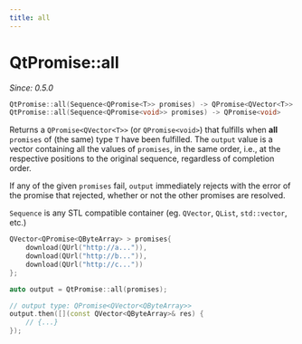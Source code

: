 ```yaml
---
title: all
---
```


# QtPromise::all

*Since: 0.5.0*

```cpp
QtPromise::all(Sequence<QPromise<T>> promises) -> QPromise<QVector<T>>
QtPromise::all(Sequence<QPromise<void>> promises) -> QPromise<void>
```

Returns a `QPromise<QVector<T>>` (or `QPromise<void>`) that fulfills when **all** `promises` of
(the same) type `T` have been fulfilled. The `output` value is a vector containing all the values
of `promises`, in the same order, i.e., at the respective positions to the original sequence,
regardless of completion order.

If any of the given `promises` fail, `output` immediately rejects with the error of the promise that
rejected, whether or not the other promises are resolved.

`Sequence` is any STL compatible container (eg. `QVector`, `QList`, `std::vector`, etc.)

```cpp
QVector<QPromise<QByteArray> > promises{
    download(QUrl("http://a...")),
    download(QUrl("http://b...")),
    download(QUrl("http://c..."))
};

auto output = QtPromise::all(promises);

// output type: QPromise<QVector<QByteArray>>
output.then([](const QVector<QByteArray>& res) {
    // {...}
});
```
